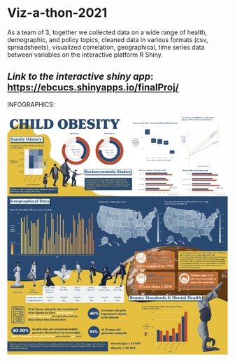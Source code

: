 # Viz-a-thon-2021

As a team of 3, together we collected data on a wide range of health, demographic, and policy topics, cleaned data in various formats (csv, spreadsheets), visualized correlation, geographical, time series data between variables on the interactive platform R Shiny.

## ***Link to the interactive shiny app***: https://ebcucs.shinyapps.io/finalProj/
 
INFOGRAPHICS:

![](https://github.com/irenechang1510/Viz-a-thon-2021/blob/main/Viz-a-thon.png)
